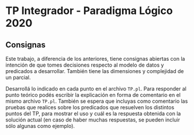 # TP Integrador - Paradigma Lógico 2020

## Consignas

Este trabajo, a diferencia de los anteriores, tiene consignas abiertas con la intención de que tomes decisiones respecto al modelo de datos y predicados a desarrollar. También tiene las dimensiones y complejidad de un parcial.

Desarrollá lo indicado en cada punto en el archivo `TP.pl`. Para responder al punto teórico podés escribir la explicación en forma de comentario en el mismo archivo `TP.pl`. También se espera que incluyas como comentario las pruebas que realices sobre los predicados que resuelven los distintos puntos del TP, para mostrar el uso y cuál es la respuesta obtenida con la solución actual (en caso de haber muchas respuestas, se pueden incluir sólo algunas como ejemplo).
